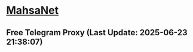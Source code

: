 
# [MahsaNet](https://t.me/mahsa_net)
## Free Telegram Proxy (Last Update: 2025-06-23 21:38:07)

    